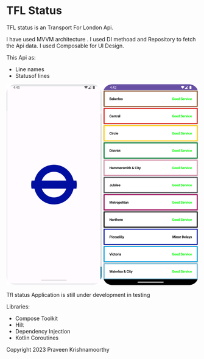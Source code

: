 # TFL Status

TFL status is an Transport For London Api.

I have used MVVM architecture .
I used DI methoad and Repository to fetch the Api data.
I used Composable for UI Design.

This Api as:

* Line names
* Statusof lines

<p float="center">
  <img src="app/src/main/Img_2.png" width="250" />
  <img src="app/src/main/Img_1.png" width="250" />
</p>

Tfl status Application is still under development in testing

Libraries:
* Compose Toolkit
* Hilt
* Dependency Injection
* Kotlin Coroutines


Copyright 2023 Praveen Krishnamoorthy



